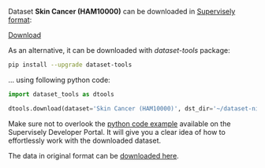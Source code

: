 Dataset **Skin Cancer (HAM10000)** can be downloaded in [Supervisely format](https://developer.supervisely.com/api-references/supervisely-annotation-json-format):

 [Download](https://assets.supervisely.com/supervisely-supervisely-assets-public/teams_storage/f/8/g3/SEaE1EacQQqm0Wu0aBB2l1Z1WC3ZZUBLllBgGkFwwJ4qUut9arhTrWZ1dLZ16w1f9NK8opXflCLt61qbbdq0T2szVtPIRVxoz6cUa9WnGZb2AIUiGpNT37DSCGbZ.tar)

As an alternative, it can be downloaded with *dataset-tools* package:
``` bash
pip install --upgrade dataset-tools
```

... using following python code:
``` python
import dataset_tools as dtools

dtools.download(dataset='Skin Cancer (HAM10000)', dst_dir='~/dataset-ninja/')
```
Make sure not to overlook the [python code example](https://developer.supervisely.com/getting-started/python-sdk-tutorials/iterate-over-a-local-project) available on the Supervisely Developer Portal. It will give you a clear idea of how to effortlessly work with the downloaded dataset.

The data in original format can be [downloaded here](https://www.kaggle.com/datasets/surajghuwalewala/ham1000-segmentation-and-classification/download?datasetVersionNumber=2).